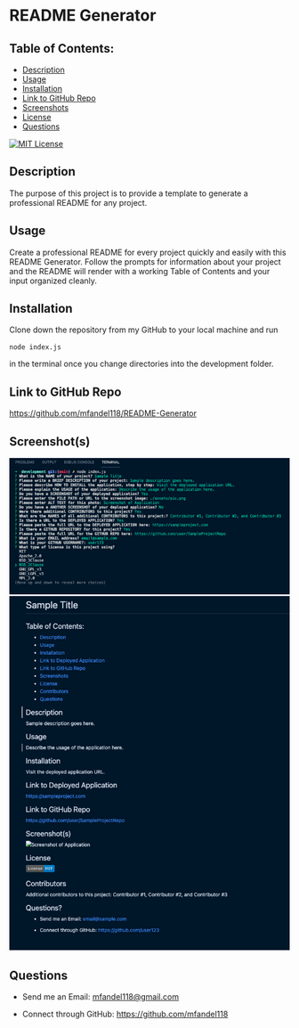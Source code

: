 # README Generator

## Table of Contents:

- [Description](#description)
- [Usage](#usage)
- [Installation](#installation)
- [Link to GitHub Repo](#link-to-github-repo)
- [Screenshots](#screenshots)
- [License](#license)
- [Questions](#questions)

[![MIT License](https://img.shields.io/badge/License-MIT-blue.svg)](https://opensource.org/licenses/)

## Description

The purpose of this project is to provide a template to generate a professional README for any project.

## Usage

Create a professional README for every project quickly and easily with this README Generator. Follow the prompts for information about your project and the README will render with a working Table of Contents and your input organized cleanly.

## Installation

Clone down the repository from my GitHub to your local machine and run

```
node index.js
```

in the terminal once you change directories into the development folder.

## Link to GitHub Repo

https://github.com/mfandel118/README-Generator

## Screenshot(s)

![Screenshot of README Generator Prompts](./assets/node-prompts.png)
![Screenshot of README Generator Prompts](./assets/sample-README.png)

## Questions

- Send me an Email: mfandel118@gmail.com

- Connect through GitHub: https://github.com/mfandel118
